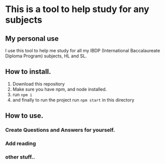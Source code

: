 # This is a tool to help study for any subjects

## My personal use

I use this tool to help me study for all my IBDP (International Baccalaureate Diploma Program) subjects, HL and SL.

## How to install.

1. Download this repository
2. Make sure you have npm, and node installed.
3. run `npm i`
4. and finally to run the project run `npm start` in this directory

## How to use.

### Create Questions and Answers for yourself.

### Add reading

### other stuff..
